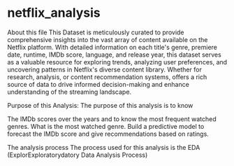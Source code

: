 # netflix_analysis
About this file
This Dataset is meticulously curated to provide comprehensive insights into the vast array of content available on the Netflix platform. With detailed information on each title's genre, premiere date, runtime, IMDb score, language, and release year, this dataset serves as a valuable resource for exploring trends, analyzing user preferences, and uncovering patterns in Netflix's diverse content library. Whether for research, analysis, or content recommendation systems, offers a rich source of data to drive informed decision-making and enhance understanding of the streaming landscape.

Purpose of this Analysis:
The purpose of this analysis is to know

The IMDb scores over the years and to know the most frequent watched genres.
What is the most watched genre.
Build a predictive model to forecast the IMDb score and give recommendations based on ratings.

The analysis process
The process used for this analysis is the EDA (ExplorExploratorydatory Data Analysis Process)
